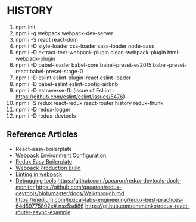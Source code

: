 # HISTORY
1) npm init
2) npm i -g webpack webpack-dev-server 
3) npm i -S react react-dom
4) npm i -D style-loader css-loader sass-loader node-sass
5) npm i -D extract-text-webpack-plugin clean-webpack-plugin html-webpack-plugin
6) npm i -D babel-loader babel-core babel-preset-es2015 babel-preset-react babel-preset-stage-0
7) npm i -D eslint eslint-plugin-react eslint-loader
8) npm i -D babel-eslint eslint-config-airbnb
9) npm i -D estraverse-fb (issue of EsLint : https://github.com/eslint/eslint/issues/5476)
10) npm i -S redux react-redux react-router history redux-thunk
11) npm i -D redux-logger  
12)  npm i -D redux-devtools 


## Reference Articles
- React-easy-boilerplate
- [Webpack Environment Configuration](http://jonnyreeves.co.uk/2016/simple-webpack-prod-and-dev-config/)
- [Redux Easy Boilerplate](https://github.com/anorudes/redux-easy-boilerplate)
- [Webpack Production Build](http://moduscreate.com/optimizing-react-es6-webpack-production-build/)
- [Linting in webpack](https://survivejs.com/webpack_react/linting_in_webpack/)
- [Debugging tools](http://blog.stephencleary.com/2016/03/debugging.html)
https://github.com/gaearon/redux-devtools-dock-monitor
https://github.com/gaearon/redux-devtools/blob/master/docs/Walkthrough.md
https://medium.com/lexical-labs-engineering/redux-best-practices-64d59775802e#.nsx5sdj86
https://github.com/emmenko/redux-react-router-async-example